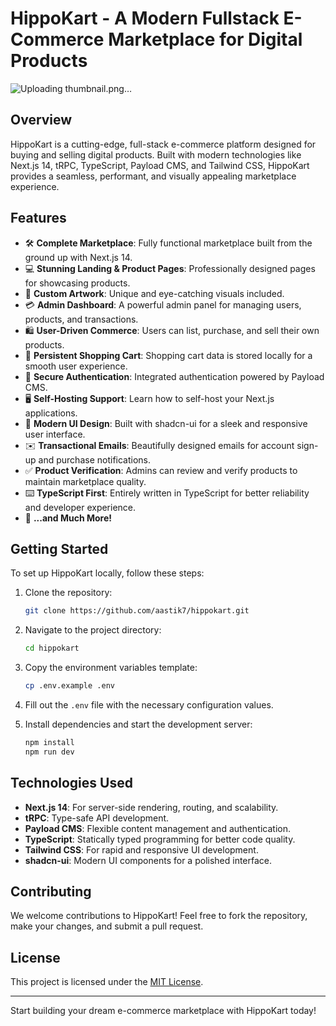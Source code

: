 # HippoKart - A Modern Fullstack E-Commerce Marketplace for Digital Products

![Uploading thumbnail.png…]()


## Overview
HippoKart is a cutting-edge, full-stack e-commerce platform designed for buying and selling digital products. Built with modern technologies like Next.js 14, tRPC, TypeScript, Payload CMS, and Tailwind CSS, HippoKart provides a seamless, performant, and visually appealing marketplace experience.

## Features
- 🛠️ **Complete Marketplace**: Fully functional marketplace built from the ground up with Next.js 14.
- 💻 **Stunning Landing & Product Pages**: Professionally designed pages for showcasing products.
- 🎨 **Custom Artwork**: Unique and eye-catching visuals included.
- 💳 **Admin Dashboard**: A powerful admin panel for managing users, products, and transactions.
- 🛍️ **User-Driven Commerce**: Users can list, purchase, and sell their own products.
- 🛒 **Persistent Shopping Cart**: Shopping cart data is stored locally for a smooth user experience.
- 🔑 **Secure Authentication**: Integrated authentication powered by Payload CMS.
- 🖥️ **Self-Hosting Support**: Learn how to self-host your Next.js applications.
- 🌟 **Modern UI Design**: Built with shadcn-ui for a sleek and responsive user interface.
- ✉️ **Transactional Emails**: Beautifully designed emails for account sign-up and purchase notifications.
- ✅ **Product Verification**: Admins can review and verify products to maintain marketplace quality.
- ⌨️ **TypeScript First**: Entirely written in TypeScript for better reliability and developer experience.
- 🎁 **...and Much More!**

## Getting Started
To set up HippoKart locally, follow these steps:

1. Clone the repository:
   ```bash
   git clone https://github.com/aastik7/hippokart.git
   ```

2. Navigate to the project directory:
   ```bash
   cd hippokart
   ```

3. Copy the environment variables template:
   ```bash
   cp .env.example .env
   ```

4. Fill out the `.env` file with the necessary configuration values.

5. Install dependencies and start the development server:
   ```bash
   npm install
   npm run dev
   ```

## Technologies Used
- **Next.js 14**: For server-side rendering, routing, and scalability.
- **tRPC**: Type-safe API development.
- **Payload CMS**: Flexible content management and authentication.
- **TypeScript**: Statically typed programming for better code quality.
- **Tailwind CSS**: For rapid and responsive UI development.
- **shadcn-ui**: Modern UI components for a polished interface.

## Contributing
We welcome contributions to HippoKart! Feel free to fork the repository, make your changes, and submit a pull request.

## License
This project is licensed under the [MIT License](LICENSE).

---

Start building your dream e-commerce marketplace with HippoKart today!

